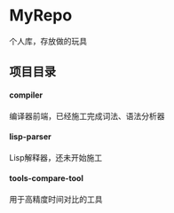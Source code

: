 # MyRepo
个人库，存放做的玩具
## 项目目录
#### compiler
编译器前端，已经施工完成词法、语法分析器
#### lisp-parser
Lisp解释器，还未开始施工
#### tools-compare-tool
用于高精度时间对比的工具

